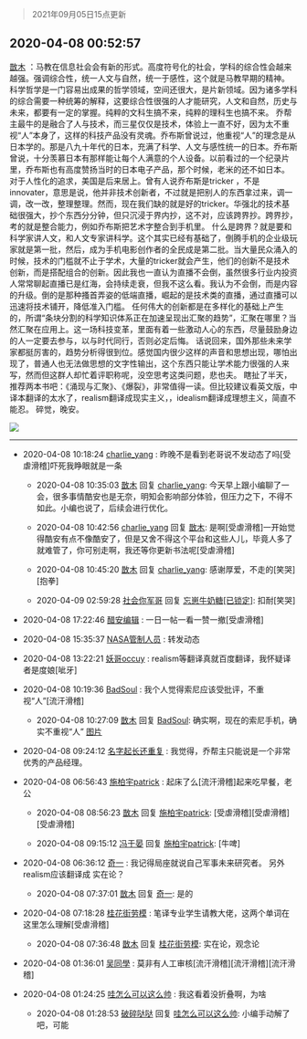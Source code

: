 > 2021年09月05日15点更新
<link rel="stylesheet" href="https://cdn.jsdelivr.net/gh/taotie6/sampleJSON@main/css/photo_show.css">


 ## 2020-04-08 00:52:57 

 [㪚木](https://www.coolapk.com/feed/17887755?shareKey=ZjI0ZDRmZWU4N2ZjNjEzMTc1NDA~) ：马教在信息社会会有新的形式。高度符号化的社会，学科的综合性会越来越强。强调综合性，统一人文与自然，统一于感性，这个就是马教早期的精神。
科学哲学是一门容易出成果的哲学领域，空间还很大，是片新领域。因为诸多学科的综合需要一种统筹的解释，这要综合性很强的人才能研究，人文和自然<!--break-->，历史与未来，都要有一定的掌握。纯粹的文科生搞不来，纯粹的理科生也搞不来。
乔帮主最牛的是融合了人与技术，而三星仅仅是技术，体验上一直不好，因为太不重视“人”本身了，这样的科技产品没有灵魂。乔布斯曾说过，他重视“人”的理念是从日本学的。那是八九十年代的日本，充满了科学、人文与感性统一的日本。乔布斯曾说，十分羡慕日本有那样能让每个人满意的个人设备。以前看过的一个纪录片里，乔布斯也有高度赞扬当时的日本电子产品，那个时候，老米的还不如日本。
对于人性化的追求，美国是后来居上。曾有人说乔布斯是tricker ，不是innovater，意思是说，他并非技术创新者，不过就是把别人的东西拿过来，调一调，改一改，整理整理。然而，现在我们缺的就是好的tricker。华强北的技术基础很强大，抄个东西分分钟，但只沉浸于界内抄，这不对，应该跨界抄。跨界抄，考的就是整合能力，例如乔布斯把艺术字整合到手机里。
什么是跨界？就是要和科学家讲人文，和人文专家讲科学。这个其实已经有基础了，倒腾手机的企业级玩家就是第一批，然后，成为手机电影创作者的全民成是第二批。当大量民众涌入的时候，技术的门槛就不止于学术，大量的tricker就会产生，他们的创新不是技术创新，而是搭配组合的创新。因此我也一直认为直播不会倒，虽然很多行业内投资人常常聊起直播已是红海，会持续走衰，但我不这么看。我认为不会倒，而是内容的升级。倒的是那种搔首弄姿的低端直播，崛起的是技术类的直播，通过直播可以迅速将技术铺开，降低准入门槛。
任何伟大的创新都是在多样化的基础上产生的，所谓“条块分割的科学知识体系正在加速呈现出汇聚的趋势”，汇聚在哪里？当然汇聚在应用上。这一场科技变革，里面有着一些激动人心的东西，尽量鼓励身边的人一定要去参与，以与时代同行，否则必定后悔。
话说回来，国外那些未来学家都挺厉害的，趋势分析得很到位。感觉国内很少这样的声音和思想出现，哪怕出现了，普通人也无法做思想的文字性输出，这个东西只能让学术能力很强的人来写，然而但这群人却忙着评职称呢，没空思考这类问题，悲也夫。
瞎扯了半天，推荐两本书吧：《涌现与汇聚》、《爆裂》，非常值得一读。但比较建议看英文版，中译本翻译的太水了，realism翻译成现实主义，，idealism翻译成理想主义，简直不能忍。
碎觉，晚安。 

<div class="album">
<img class="img-item" src="http://image.coolapk.com/feed/2019/0507/23/1081091_4675_1848@500x200.gif" />
</div>

 ------- 

- 2020-04-08 10:18:24 [charlie_yang](uid=1159486) : 昨晚不是看到老哥说不发动态了吗[受虐滑稽]吓死我睁眼就是一条 

    - 2020-04-08 10:35:03 [㪚木](uid=1081091) 回复 [charlie_yang](uid=1159486): 今天早上跟小编聊了一会，很多事情酷安也是无奈，明知会影响部分体验，但压力之下，不得不如此。小编也说了，后续会进行优化。 

    - 2020-04-08 10:42:56 [charlie_yang](uid=1159486) 回复 [㪚木](uid=1081091): 是啊[受虐滑稽]一开始觉得酷安有点不像酷安了，但是又舍不得这个平台和这些人儿，毕竟人多了就难管了，你可别走啊，我还等你更新书法呢[受虐滑稽] 

    - 2020-04-08 10:45:20 [㪚木](uid=1081091) 回复 [charlie_yang](uid=1159486): 感谢厚爱，不走的[笑哭][抱拳] 

    - 2020-04-09 02:59:28 [社会你军哥](uid=819385) 回复 [忘崽牛奶糖[已锁定]](uid=1061733): 扣耐[笑哭] 

- 2020-04-08 17:22:46 [醋安编辑](uid=2702194) : 一日一帖一看一赞一撤[受虐滑稽] 

- 2020-04-08 15:35:37 [NASA管制人员](uid=2379102) : 转发动态 

- 2020-04-08 13:22:21 [妖哥occuy](uid=1388591) : realism等翻译真就百度翻译，我怀疑译者是度娘[呲牙] 

- 2020-04-08 10:19:36 [BadSoul](uid=2063700) : 我个人觉得索尼应该受批评，不重视“人”[流汗滑稽] 

    - 2020-04-08 10:27:09 [㪚木](uid=1081091) 回复 [BadSoul](uid=2063700): 确实啊，现在的索尼手机，确实不重视“人” [图片](http://image.coolapk.com/feed/2020/0408/10/1081091_172e8fb8_2828_825@1080x159.png)

- 2020-04-08 09:24:12 [名字起长还重复](uid=485854) : 我觉得，乔帮主只能说是一个非常优秀的产品经理。 

- 2020-04-08 06:56:43 [施柏宇patrick](uid=470998) : 起床了么[流汗滑稽]起来吃早餐，老公 

    - 2020-04-08 08:56:23 [㪚木](uid=1081091) 回复 [施柏宇patrick](uid=470998): [受虐滑稽][受虐滑稽][受虐滑稽] 

    - 2020-04-08 09:15:12 [冯于晏](uid=2980763) 回复 [施柏宇patrick](uid=470998): [牛啤] 

- 2020-04-08 06:36:12 [奇一](uid=615426) : 我记得局座就说自己军事未来研究者。
另外realism应该翻译成 实在论？ 

    - 2020-04-08 07:37:01 [㪚木](uid=1081091) 回复 [奇一](uid=615426): 是的 

- 2020-04-08 07:18:28 [桂花街劳模](uid=1743841) : 笔译专业学生请教大佬，这两个单词在这里怎么理解[受虐滑稽] 

    - 2020-04-08 07:36:48 [㪚木](uid=1081091) 回复 [桂花街劳模](uid=1743841): 实在论，观念论 

- 2020-04-08 01:36:01 [吴同學](uid=1320218) : 莫非有人工审核[流汗滑稽][流汗滑稽][流汗滑稽] 

- 2020-04-08 01:24:25 [哇怎么可以这么帅](uid=1299095) : 我这看着没折叠啊，为啥 

    - 2020-04-08 01:28:53 [破碎哒哒](uid=877577) 回复 [哇怎么可以这么帅](uid=1299095): 小编手动解了吧，可能 

